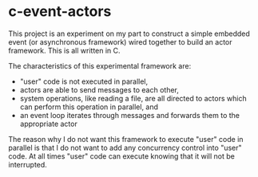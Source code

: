 # c-event-actors

This project is an experiment on my part to construct a simple embedded event (or asynchronous framework) wired together to build an actor framework.  This is all written in C.

The characteristics of this experimental framework are:

- "user" code is not executed in parallel,
- actors are able to send messages to each other,
- system operations, like reading a file, are all directed to actors which can perform this operation in parallel, and
- an event loop iterates through messages and forwards them to the appropriate actor

The reason why I do not want this framework to execute "user" code in parallel is that I do not want to add any concurrency control into "user" code.  At all times "user" code can execute knowing that it will not be interrupted.

